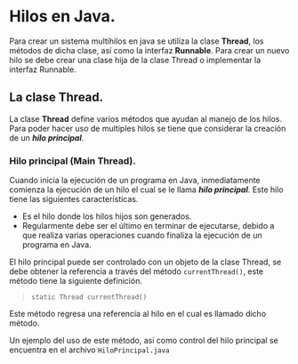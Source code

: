 # Hilos en Java.

Para crear un sistema multihilos en java se utiliza la clase **Thread**, los métodos de dicha clase, así como la
interfaz **Runnable**. Para crear un nuevo hilo se debe crear una clase hija de la clase Thread o implementar la 
interfaz Runnable.

## La clase Thread.

La clase **Thread** define varios métodos que ayudan al manejo de los hilos. Para poder hacer uso de multiples hilos 
se tiene que considerar la creación de un ***hilo principal***.

### Hilo principal (Main Thread).

Cuando inicia la ejecución de un programa en Java, inmediatamente comienza la ejecución de un hilo el cual se le llama
***hilo principal***. Este hilo tiene las siguientes características.

- Es el hilo donde los hilos hijos son generados.
- Regularmente debe ser el último en terminar de ejecutarse, debido a que realiza varias operaciones cuando finaliza la ejecución
de un programa en Java.

El hilo principal puede ser controlado con un objeto de la clase Thread, se debe obtener la referencia a través del 
método <code>currentThread()</code>, este método tiene la siguiente definición.

> <code>static Thread currentThread()</code>

Este método regresa una referencia al hilo en el cual es llamado dicho método.

Un ejemplo del uso de este método, así como control del hilo principal se encuentra en el archivo <code>HiloPrincipal.java</code>
